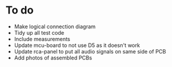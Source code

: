# To do

* Make logical connection diagram
* Tidy up all test code
* Include measurements
* Update mcu-board to not use D5 as it doesn't work
* Update rca-panel to put all audio signals on same side of PCB
* Add photos of assembled PCBs
